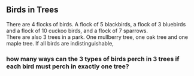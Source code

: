 ## Birds in Trees
There are $4$ flocks of birds.  A flock of $5$ blackbirds, a flock of $3$ bluebirds and a flock of $10$ cuckoo birds, and a flock of $7$ sparrows.  
There are also $3$ trees in a park.  One mullberry tree, one oak tree and one maple tree.
If all birds are indistinguishable, 
### how many ways can the $3$ types of birds perch in $3$ trees if each bird must perch in exactly one tree?
